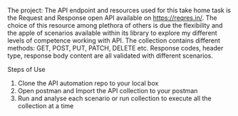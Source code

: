 The project: The API endpoint and resources used for this take home task is the Request and Response open API available on https://reqres.in/. The choice of this resource among plethora of others is due the flexibility and the apple of scenarios available within its library to explore my different levels of competence working with API.
The collection contains different methods: GET, POST, PUT, PATCH, DELETE etc. Response codes, header type, response body content are all validated with different scenarios.

Steps of Use

1. Clone the API automation repo to your local box
2. Open postman and Import the API collection to your postman 
3. Run and analyse each scenario or run collection to execute all the collection at a time
 
